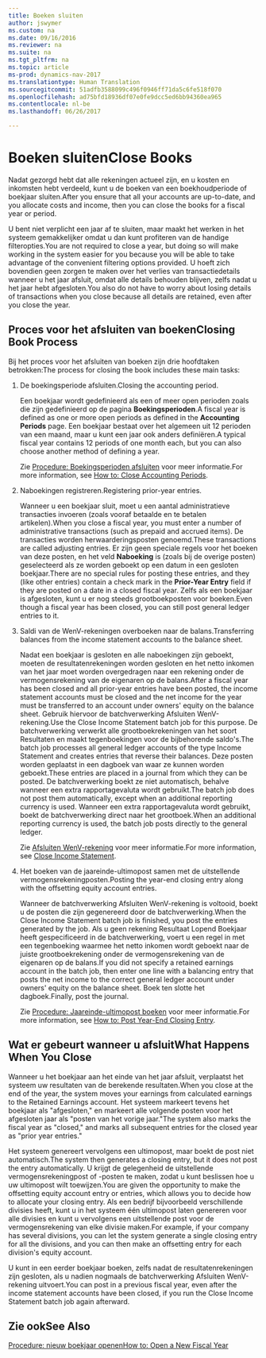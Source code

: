 ```yaml
---
title: Boeken sluiten
author: jswymer
ms.custom: na
ms.date: 09/16/2016
ms.reviewer: na
ms.suite: na
ms.tgt_pltfrm: na
ms.topic: article
ms-prod: dynamics-nav-2017
ms.translationtype: Human Translation
ms.sourcegitcommit: 51adfb3588099c496f0946ff71da5c6fe518f070
ms.openlocfilehash: ad75bfd18936df07e0fe9dcc5ed6bb94360ea965
ms.contentlocale: nl-be
ms.lasthandoff: 06/26/2017

---
```

# <a name="close-books"></a><span data-ttu-id="124e7-102">Boeken sluiten</span><span class="sxs-lookup"><span data-stu-id="124e7-102">Close Books</span></span>
<span data-ttu-id="124e7-103">Nadat gezorgd hebt dat alle rekeningen actueel zijn, en u kosten en inkomsten hebt verdeeld, kunt u de boeken van een boekhoudperiode of boekjaar sluiten.</span><span class="sxs-lookup"><span data-stu-id="124e7-103">After you ensure that all your accounts are up-to-date, and you allocate costs and income, then you can close the books for a fiscal year or period.</span></span>

<span data-ttu-id="124e7-104">U bent niet verplicht een jaar af te sluiten, maar maakt het werken in het systeem gemakkelijker omdat u dan kunt profiteren van de handige filteropties.</span><span class="sxs-lookup"><span data-stu-id="124e7-104">You are not required to close a year, but doing so will make working in the system easier for you because you will be able to take advantage of the convenient filtering options provided.</span></span> <span data-ttu-id="124e7-105">U hoeft zich bovendien geen zorgen te maken over het verlies van transactiedetails wanneer u het jaar afsluit, omdat alle details behouden blijven, zelfs nadat u het jaar hebt afgesloten.</span><span class="sxs-lookup"><span data-stu-id="124e7-105">You also do not have to worry about losing details of transactions when you close because all details are retained, even after you close the year.</span></span>

## <a name="closing-book-process"></a><span data-ttu-id="124e7-106">Proces voor het afsluiten van boeken</span><span class="sxs-lookup"><span data-stu-id="124e7-106">Closing Book Process</span></span>
<span data-ttu-id="124e7-107">Bij het proces voor het afsluiten van boeken zijn drie hoofdtaken betrokken:</span><span class="sxs-lookup"><span data-stu-id="124e7-107">The process for closing the book includes these main tasks:</span></span>

1. <span data-ttu-id="124e7-108">De boekingsperiode afsluiten.</span><span class="sxs-lookup"><span data-stu-id="124e7-108">Closing the accounting period.</span></span>

    <span data-ttu-id="124e7-109">Een boekjaar wordt gedefinieerd als een of meer open perioden zoals die zijn gedefinieerd op de pagina **Boekingsperioden**.</span><span class="sxs-lookup"><span data-stu-id="124e7-109">A fiscal year is defined as one or more open periods as defined in the **Accounting Periods** page.</span></span> <span data-ttu-id="124e7-110">Een boekjaar bestaat over het algemeen uit 12 perioden van een maand, maar u kunt een jaar ook anders definiëren.</span><span class="sxs-lookup"><span data-stu-id="124e7-110">A typical fiscal year contains 12 periods of one month each, but you can also choose another method of defining a year.</span></span>

    <span data-ttu-id="124e7-111">Zie [Procedure: Boekingsperioden afsluiten](year-close-account-periods.md) voor meer informatie.</span><span class="sxs-lookup"><span data-stu-id="124e7-111">For more information, see [How to: Close Accounting Periods](year-close-account-periods.md).</span></span>

2. <span data-ttu-id="124e7-112">Naboekingen registreren.</span><span class="sxs-lookup"><span data-stu-id="124e7-112">Registering prior-year entries.</span></span>

    <span data-ttu-id="124e7-113">Wanneer u een boekjaar sluit, moet u een aantal administratieve transacties invoeren (zoals vooraf betaalde en te betalen artikelen).</span><span class="sxs-lookup"><span data-stu-id="124e7-113">When you close a fiscal year, you must enter a number of administrative transactions (such as prepaid and accrued items).</span></span> <span data-ttu-id="124e7-114">De transacties worden herwaarderingsposten genoemd.</span><span class="sxs-lookup"><span data-stu-id="124e7-114">These transactions are called adjusting entries.</span></span> <span data-ttu-id="124e7-115">Er zijn geen speciale regels voor het boeken van deze posten, en het veld **Naboeking** is (zoals bij de overige posten) geselecteerd als ze worden geboekt op een datum in een gesloten boekjaar.</span><span class="sxs-lookup"><span data-stu-id="124e7-115">There are no special rules for posting these entries, and they (like other entries) contain a check mark in the **Prior-Year Entry** field if they are posted on a date in a closed fiscal year.</span></span> <span data-ttu-id="124e7-116">Zelfs als een boekjaar is afgesloten, kunt u er nog steeds grootboekposten voor boeken.</span><span class="sxs-lookup"><span data-stu-id="124e7-116">Even though a fiscal year has been closed, you can still post general ledger entries to it.</span></span>

3. <span data-ttu-id="124e7-117">Saldi van de WenV-rekeningen overboeken naar de balans.</span><span class="sxs-lookup"><span data-stu-id="124e7-117">Transferring balances from the income statement accounts to the balance sheet.</span></span>

    <span data-ttu-id="124e7-118">Nadat een boekjaar is gesloten en alle naboekingen zijn geboekt, moeten de resultatenrekeningen worden gesloten en het netto inkomen van het jaar moet worden overgedragen naar een rekening onder de vermogensrekening van de eigenaren op de balans.</span><span class="sxs-lookup"><span data-stu-id="124e7-118">After a fiscal year has been closed and all prior-year entries have been posted, the income statement accounts must be closed and the net income for the year must be transferred to an account under owners' equity on the balance sheet.</span></span> <span data-ttu-id="124e7-119">Gebruik hiervoor de batchverwerking Afsluiten WenV-rekening.</span><span class="sxs-lookup"><span data-stu-id="124e7-119">Use the Close Income Statement batch job for this purpose.</span></span> <span data-ttu-id="124e7-120">De batchverwerking verwerkt alle grootboekrekeningen van het soort Resultaten en maakt tegenboekingen voor de bijbehorende saldo's.</span><span class="sxs-lookup"><span data-stu-id="124e7-120">The batch job processes all general ledger accounts of the type Income Statement and creates entries that reverse their balances.</span></span> <span data-ttu-id="124e7-121">Deze posten worden geplaatst in een dagboek van waar ze kunnen worden geboekt.</span><span class="sxs-lookup"><span data-stu-id="124e7-121">These entries are placed in a journal from which they can be posted.</span></span> <span data-ttu-id="124e7-122">De batchverwerking boekt ze niet automatisch, behalve wanneer een extra rapportagevaluta wordt gebruikt.</span><span class="sxs-lookup"><span data-stu-id="124e7-122">The batch job does not post them automatically, except when an additional reporting currency is used.</span></span> <span data-ttu-id="124e7-123">Wanneer een extra rapportagevaluta wordt gebruikt, boekt de batchverwerking direct naar het grootboek.</span><span class="sxs-lookup"><span data-stu-id="124e7-123">When an additional reporting currency is used, the batch job posts directly to the general ledger.</span></span>

    <span data-ttu-id="124e7-124">Zie [Afsluiten WenV-rekening](year-close-income-statement.md) voor meer informatie.</span><span class="sxs-lookup"><span data-stu-id="124e7-124">For more information, see [Close Income Statement](year-close-income-statement.md).</span></span>
4. <span data-ttu-id="124e7-125">Het boeken van de jaareinde-ultimopost samen met de uitstellende vermogensrekeningposten.</span><span class="sxs-lookup"><span data-stu-id="124e7-125">Posting the year-end closing entry along with the offsetting equity account entries.</span></span>

    <span data-ttu-id="124e7-126">Wanneer de batchverwerking Afsluiten WenV-rekening is voltooid, boekt u de posten die zijn gegenereerd door de batchverwerking.</span><span class="sxs-lookup"><span data-stu-id="124e7-126">When the Close Income Statement batch job is finished, you post the entries generated by the job.</span></span> <span data-ttu-id="124e7-127">Als u geen rekening Resultaat Lopend Boekjaar heeft gespecificeerd in de batchverwerking, voert u een regel in met een tegenboeking waarmee het netto inkomen wordt geboekt naar de juiste grootboekrekening onder de vermogensrekening van de eigenaren op de balans.</span><span class="sxs-lookup"><span data-stu-id="124e7-127">If you did not specify a retained earnings account in the batch job, then enter one line with a balancing entry that posts the net income to the correct general ledger account under owners' equity on the balance sheet.</span></span> <span data-ttu-id="124e7-128">Boek ten slotte het dagboek.</span><span class="sxs-lookup"><span data-stu-id="124e7-128">Finally, post the journal.</span></span>

    <span data-ttu-id="124e7-129">Zie [Procedure: Jaareinde-ultimopost boeken](year-how-post-year-end-close-entry.md) voor meer informatie.</span><span class="sxs-lookup"><span data-stu-id="124e7-129">For more information, see [How to: Post Year-End Closing Entry](year-how-post-year-end-close-entry.md).</span></span>

## <a name="what-happens-when-you-close"></a><span data-ttu-id="124e7-130">Wat er gebeurt wanneer u afsluit</span><span class="sxs-lookup"><span data-stu-id="124e7-130">What Happens When You Close</span></span>
<span data-ttu-id="124e7-131">Wanneer u het boekjaar aan het einde van het jaar afsluit, verplaatst het systeem uw resultaten van de berekende resultaten.</span><span class="sxs-lookup"><span data-stu-id="124e7-131">When you close at the end of the year, the system moves your earnings from calculated earnings to the Retained Earnings account.</span></span> <span data-ttu-id="124e7-132">Het systeem markeert tevens het boekjaar als "afgesloten," en markeert alle volgende posten voor het afgesloten jaar als "posten van het vorige jaar."</span><span class="sxs-lookup"><span data-stu-id="124e7-132">The system also marks the fiscal year as "closed," and marks all subsequent entries for the closed year as "prior year entries."</span></span>

<span data-ttu-id="124e7-133">Het systeem genereert vervolgens een ultimopost, maar boekt de post niet automatisch.</span><span class="sxs-lookup"><span data-stu-id="124e7-133">The system then generates a closing entry, but it does not post the entry automatically.</span></span> <span data-ttu-id="124e7-134">U krijgt de gelegenheid de uitstellende vermogensrekeningpost of -posten te maken, zodat u kunt beslissen hoe u uw ultimopost wilt toewijzen.</span><span class="sxs-lookup"><span data-stu-id="124e7-134">You are given the opportunity to make the offsetting equity account entry or entries, which allows you to decide how to allocate your closing entry.</span></span> <span data-ttu-id="124e7-135">Als een bedrijf bijvoorbeeld verschillende divisies heeft, kunt u in het systeem één ultimopost laten genereren voor alle divisies en kunt u vervolgens een uitstellende post voor de vermogensrekening van elke divisie maken.</span><span class="sxs-lookup"><span data-stu-id="124e7-135">For example, if your company has several divisions, you can let the system generate a single closing entry for all the divisions, and you can then make an offsetting entry for each division's equity account.</span></span>

<span data-ttu-id="124e7-136">U kunt in een eerder boekjaar boeken, zelfs nadat de resultatenrekeningen zijn gesloten, als u nadien nogmaals de batchverwerking Afsluiten WenV-rekening uitvoert.</span><span class="sxs-lookup"><span data-stu-id="124e7-136">You can post in a previous fiscal year, even after the income statement accounts have been closed, if you run the Close Income Statement batch job again afterward.</span></span>

## <a name="see-also"></a><span data-ttu-id="124e7-137">Zie ook</span><span class="sxs-lookup"><span data-stu-id="124e7-137">See Also</span></span>
[<span data-ttu-id="124e7-138">Procedure: nieuw boekjaar openen</span><span class="sxs-lookup"><span data-stu-id="124e7-138">How to: Open a New Fiscal Year</span></span>](finance-setup-how-open-new-fiscal-year.md)

